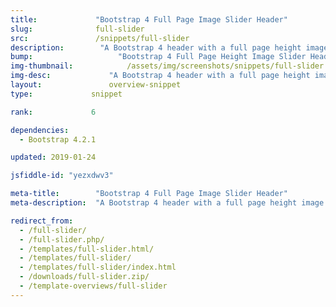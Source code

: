 ```yaml
---
title:             "Bootstrap 4 Full Page Image Slider Header"
slug:              full-slider
src:               /snippets/full-slider
description:	    "A Bootstrap 4 header with a full page height image slider, navigation, and page content"
bump:			        "Bootstrap 4 Full Page Height Image Slider Header"
img-thumbnail:	    	  /assets/img/screenshots/snippets/full-slider.jpg
img-desc:		      "A Bootstrap 4 header with a full page height image slider"
layout:		    	  overview-snippet
type:             snippet

rank:             6

dependencies:     
  - Bootstrap 4.2.1

updated: 2019-01-24

jsfiddle-id: "yezxdwv3"

meta-title:        "Bootstrap 4 Full Page Image Slider Header"
meta-description:  "A Bootstrap 4 header with a full page height image slider - created by Start Bootstrap."

redirect_from:
  - /full-slider/
  - /full-slider.php/
  - /templates/full-slider.html/
  - /templates/full-slider/
  - /templates/full-slider/index.html
  - /downloads/full-slider.zip/
  - /template-overviews/full-slider
---
```

